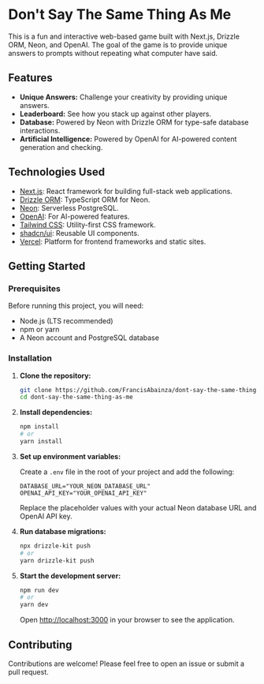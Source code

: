 # Don't Say The Same Thing As Me

This is a fun and interactive web-based game built with Next.js, Drizzle ORM, Neon, and OpenAI. The goal of the game is to provide unique answers to prompts without repeating what computer have said.

## Features

*   **Unique Answers:** Challenge your creativity by providing unique answers.
*   **Leaderboard:** See how you stack up against other players.
*   **Database:** Powered by Neon with Drizzle ORM for type-safe database interactions.
*   **Artificial Intelligence:** Powered by OpenAI for AI-powered content generation and checking.

## Technologies Used

*   [Next.js](https://nextjs.org/): React framework for building full-stack web applications.
*   [Drizzle ORM](https://orm.drizzle.team/): TypeScript ORM for Neon.
*   [Neon](https://neon.tech/): Serverless PostgreSQL.
*   [OpenAI](https://openai.com/): For AI-powered features.
*   [Tailwind CSS](https://tailwindcss.com/): Utility-first CSS framework.
*   [shadcn/ui](https://ui.shadcn.com/): Reusable UI components.
*   [Vercel](https://vercel.com/): Platform for frontend frameworks and static sites.

## Getting Started

### Prerequisites

Before running this project, you will need:

*   Node.js (LTS recommended)
*   npm or yarn
*   A Neon account and PostgreSQL database

### Installation

1.  **Clone the repository:**

    ```bash
    git clone https://github.com/FrancisAbainza/dont-say-the-same-thing-as-me.git
    cd dont-say-the-same-thing-as-me
    ```

2.  **Install dependencies:**

    ```bash
    npm install
    # or
    yarn install
    ```

3.  **Set up environment variables:**

    Create a `.env` file in the root of your project and add the following:

    ```env
    DATABASE_URL="YOUR_NEON_DATABASE_URL"
    OPENAI_API_KEY="YOUR_OPENAI_API_KEY"
    ```

    Replace the placeholder values with your actual Neon database URL and OpenAI API key.

4.  **Run database migrations:**

    ```bash
    npx drizzle-kit push
    # or
    yarn drizzle-kit push
    ```

5.  **Start the development server:**

    ```bash
    npm run dev
    # or
    yarn dev
    ```

    Open [http://localhost:3000](http://localhost:3000) in your browser to see the application.

## Contributing

Contributions are welcome! Please feel free to open an issue or submit a pull request.